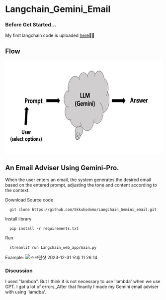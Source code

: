 # Langchain_Gemini_Email
### Before Get Started...
My first langchain code is uploaded [here](https://github.com/Skkuhodomo/Chat-GPT-Anecdote-Maker)🦜🔗
## Flow

<img
  src="flow.png"
  width="700"
  height="300"
/>

## An Email Adviser Using Gemini-Pro. 
When the user enters an email, the system generates the desired email based on the entered prompt, adjusting the tone and content according to the context.


Download Source code 
```
  git clone https://github.com/Skkuhodomo/Langchain_Gemini_email.git
```
</pre>

Install library
```
  pip install -r requirements.txt
```
Run
```
  streamlit run Langchain_web_app/main.py
```
Example:
![스크린샷 2023-12-31 오후 11 26 14](https://github.com/Skkuhodomo/Langchain_Gemini_email/assets/149789510/b89f0830-a132-4bee-bb46-e12dbba9f536)
### Discussion
I used "lambda". But I think it is not necessary to use 'lambda' when we use GPT. 
I got a lot of errors,,After that finanlly I made my Gemini email adviser with using 'lamdba'.
